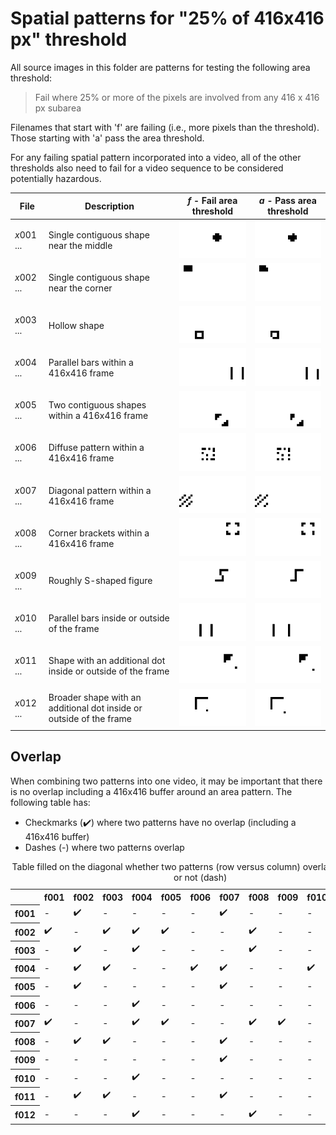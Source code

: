 # Spatial patterns for "25% of 416x416 px" threshold
All source images in this folder are patterns for testing the following area threshold:
> Fail where 25% or more of the pixels are involved from any 416 x 416 px subarea

Filenames that start with 'f' are failing (i.e., more pixels than the threshold). 
Those starting with 'a' pass the area threshold.

For any failing spatial pattern incorporated into a video, 
all of the other thresholds also need to fail for a video sequence to be 
considered potentially hazardous.

| File | Description | *f* - Fail area threshold | *a* - Pass area threshold |
| --- | --- | --- | --- |
| *x*001 ... | Single contiguous shape near the middle | ![Failure of a single shape](./thumbnails/f001_on_416x416_fhd_thumb.png) | ![Pass of a single shape](./thumbnails/a001_on_416x416_fhd_thumb.png) |
| *x*002 ... | Single contiguous shape near the corner | ![Failure of a single contiguous shape near the corner](./thumbnails/f002_on_416x416_fhd_thumb.png) | ![Pass of a single contiguous shape near the corner](./thumbnails/a002_on_416x416_fhd_thumb.png) |
| *x*003 ... | Hollow shape | ![Failure of a hollow shape](./thumbnails/f003_on_416x416_fhd_thumb.png) | ![Pass of a hollow shape](./thumbnails/a003_on_416x416_fhd_thumb.png) |
| *x*004 ... | Parallel bars within a 416x416 frame | ![Failure of two parallel bars](./thumbnails/f004_on_416x416_fhd_thumb.png) | ![Pass of two parallel bars](./thumbnails/a004_on_416x416_fhd_thumb.png) |
| *x*005 ... | Two contiguous shapes within a 416x416 frame | ![Failure of 2 contiguous shapes](./thumbnails/f005_on_416x416_fhd_thumb.png) | ![Pass of 2 contiguous shapes](./thumbnails/a005_on_416x416_fhd_thumb.png) |
| *x*006 ... | Diffuse pattern within a 416x416 frame | ![Failure of a diffuse pattern](./thumbnails/f006_on_416x416_fhd_thumb.png) | ![Pass of a diffuse pattern](./thumbnails/a006_on_416x416_fhd_thumb.png) |
| *x*007 ... | Diagonal pattern within a 416x416 frame | ![Failure of a diagonal pattern](./thumbnails/f007_on_416x416_fhd_thumb.png) | ![Pass of a diagonal pattern](./thumbnails/a007_on_416x416_fhd_thumb.png) |
| *x*008 ... | Corner brackets within a 416x416 frame | ![Failure of corner brackets](./thumbnails/f008_on_416x416_fhd_thumb.png) | ![Pass of corner brackets](./thumbnails/a008_on_416x416_fhd_thumb.png) |
| *x*009 ... | Roughly S-shaped figure | ![Failure of S-shape](./thumbnails/f009_on_416x416_fhd_thumb.png) | ![Pass of S-shape](./thumbnails/a009_on_416x416_fhd_thumb.png) |
| *x*010 ... | Parallel bars inside or outside of the frame | ![Failure of parallel bars](./thumbnails/f010_on_416x416_fhd_thumb.png) | ![Pass of parallel bars with one outside the frame](./thumbnails/a010_on_416x416_fhd_thumb.png) |
| *x*011 ... | Shape with an additional dot inside or outside of the frame | ![Failure of a shape with a dot](./thumbnails/f011_on_416x416_fhd_thumb.png) | ![Pass of a shape with a dot outside the frame](./thumbnails/a011_on_416x416_fhd_thumb.png) |
| *x*012 ... | Broader shape with an additional dot inside or outside of the frame | ![Failure of a broad shape and dot](./thumbnails/f012_on_416x416_fhd_thumb.png) | ![Pass of a broad shape with a dot outside the frame](./thumbnails/a012_on_416x416_fhd_thumb.png) |


## Overlap

When combining two patterns into one video, it may be important that there is no overlap including a 416x416 buffer around an area pattern. 
The following table has:
 - Checkmarks (✔️) where two patterns have no overlap (including a 416x416 buffer) 
 - Dashes (-) where two patterns overlap

<table>
  <caption>Table filled on the diagonal whether two patterns (row versus column) overlap (checkmark) or not (dash)</caption>
  <tr>
    <td></td>
    <th scope="col">f001</th>
    <th scope="col">f002</th>
    <th scope="col">f003</th>
    <th scope="col">f004</th>
    <th scope="col">f005</th>
    <th scope="col">f006</th>
    <th scope="col">f007</th>
    <th scope="col">f008</th>
    <th scope="col">f009</th>
    <th scope="col">f010</th>
    <th scope="col">f011</th>
    <th scope="col">f012</th>
  </tr>
  <tr>
    <th scope="row">f001</th>
    <td>-</td>
    <td>✔️</td>
    <td>-</td>
    <td>-</td>
    <td>-</td>
    <td>-</td>
    <td>✔️</td>
    <td>-</td>
    <td>-</td>
    <td>-</td>
    <td>-</td>
    <td>-</td>
  </tr>
  <tr>
    <th scope="row">f002</th>
    <td>✔️</td>
    <td>-</td>
    <td>✔️</td>
    <td>✔️</td>
    <td>✔️</td>
    <td>-</td>
    <td>-</td>
    <td>✔️</td>
    <td>-</td>
    <td>-</td>
    <td>✔️</td>
    <td>-</td>
  </tr>
  <tr>
    <th scope="row">f003</th>
    <td>-</td>
    <td>✔️</td>
    <td>-</td>
    <td>✔️</td>
    <td>-</td>
    <td>-</td>
    <td>-</td>
    <td>✔️</td>
    <td>-</td>
    <td>-</td>
    <td>✔️</td>
    <td>-</td>
  </tr>
  <tr>
    <th scope="row">f004</th>
    <td>-</td>
    <td>✔️</td>
    <td>✔️</td>
    <td>-</td>
    <td>-</td>
    <td>✔️</td>
    <td>✔️</td>
    <td>-</td>
    <td>-</td>
    <td>✔️</td>
    <td>-</td>
    <td>✔️</td>
  </tr>
  <tr>
    <th scope="row">f005</th>
    <td>-</td>
    <td>✔️</td>
    <td>-</td>
    <td>-</td>
    <td>-</td>
    <td>-</td>
    <td>✔️</td>
    <td>-</td>
    <td>-</td>
    <td>-</td>
    <td>-</td>
    <td>-</td>
  </tr>
  <tr>
    <th scope="row">f006</th>
    <td>-</td>
    <td>-</td>
    <td>-</td>
    <td>✔️</td>
    <td>-</td>
    <td>-</td>
    <td>-</td>
    <td>-</td>
    <td>-</td>
    <td>-</td>
    <td>-</td>
    <td>-</td>
  </tr>
  <tr>
    <th scope="row">f007</th>
    <td>✔️</td>
    <td>-</td>
    <td>-</td>
    <td>✔️</td>
    <td>✔️</td>
    <td>-</td>
    <td>-</td>
    <td>✔️</td>
    <td>✔️</td>
    <td>-</td>
    <td>✔️</td>
    <td>-</td>
  </tr>
  <tr>
    <th scope="row">f008</th>
    <td>-</td>
    <td>✔️</td>
    <td>✔️</td>
    <td>-</td>
    <td>-</td>
    <td>-</td>
    <td>✔️</td>
    <td>-</td>
    <td>-</td>
    <td>-</td>
    <td>-</td>
    <td>✔️</td>
  </tr>
  <tr>
    <th scope="row">f009</th>
    <td>-</td>
    <td>-</td>
    <td>-</td>
    <td>-</td>
    <td>-</td>
    <td>-</td>
    <td>✔️</td>
    <td>-</td>
    <td>-</td>
    <td>-</td>
    <td>-</td>
    <td>-</td>
  </tr>
  <tr>
    <th scope="row">f010</th>
    <td>-</td>
    <td>-</td>
    <td>-</td>
    <td>✔️</td>
    <td>-</td>
    <td>-</td>
    <td>-</td>
    <td>-</td>
    <td>-</td>
    <td>-</td>
    <td>-</td>
    <td>-</td>
  </tr>
  <tr>
    <th scope="row">f011</th>
    <td>-</td>
    <td>✔️</td>
    <td>✔️</td>
    <td>-</td>
    <td>-</td>
    <td>-</td>
    <td>✔️</td>
    <td>-</td>
    <td>-</td>
    <td>-</td>
    <td>-</td>
    <td>✔️</td>
  </tr>
  <tr>
    <th scope="row">f012</th>
    <td>-</td>
    <td>-</td>
    <td>-</td>
    <td>✔️</td>
    <td>-</td>
    <td>-</td>
    <td>-</td>
    <td>✔️</td>
    <td>-</td>
    <td>-</td>
    <td>✔️</td>
    <td>-</td>
  </tr>
</table>